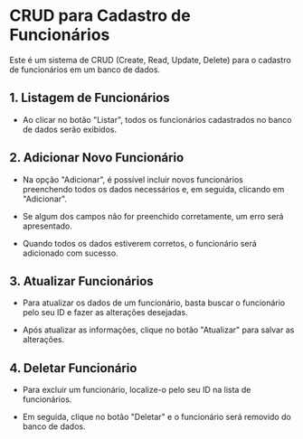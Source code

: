 # CRUD para Cadastro de Funcionários

Este é um sistema de CRUD (Create, Read, Update, Delete) para o cadastro de funcionários em um banco de dados.

## 1. Listagem de Funcionários

- Ao clicar no botão "Listar", todos os funcionários cadastrados no banco de dados serão exibidos.

## 2. Adicionar Novo Funcionário

- Na opção "Adicionar", é possível incluir novos funcionários preenchendo todos os dados necessários e, em seguida, clicando em "Adicionar".
  
- Se algum dos campos não for preenchido corretamente, um erro será apresentado.
  
- Quando todos os dados estiverem corretos, o funcionário será adicionado com sucesso.

## 3. Atualizar Funcionários

- Para atualizar os dados de um funcionário, basta buscar o funcionário pelo seu ID e fazer as alterações desejadas.
  
- Após atualizar as informações, clique no botão "Atualizar" para salvar as alterações.

## 4. Deletar Funcionário

- Para excluir um funcionário, localize-o pelo seu ID na lista de funcionários.
  
- Em seguida, clique no botão "Deletar" e o funcionário será removido do banco de dados.
